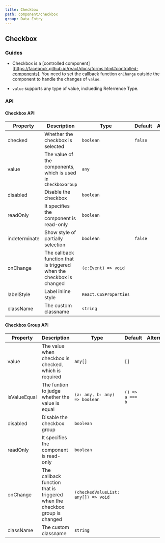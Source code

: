 ```yaml
---
title: Checkbox
path: component/checkbox
group: Data Entry
---
```


## Checkbox

### Guides

- Checkbox is a [controlled component][https://facebook.github.io/react/docs/forms.html#controlled-components]. You need to set the callback function `onChange` outside the component to handle the changes of `value`.

- `value` supports any type of value, inclueding Referrence Type.

### API

#### Checkbox API

| Property      | Description                                                          | Type                  | Default  | Alternative |
| ------------- | -------------------------------------------------------------------- | --------------------- | -------- | ----------- |
| checked       | Whether the checkbox is selected                                     | `boolean`             | `false`  |
| value         | The value of the components, which is used in `CheckboxGroup`        | `any`                 |          |
| disabled      | Disable the checkbox                                                 | `boolean`             |          |
| readOnly      | It specifies the component is read-only                              | `boolean`             |          |
| indeterminate | Show style of partially selection                                    | `boolean`             | `false`  |
| onChange      | The callback function that is triggered when the checkbox is changed | `(e:Event) => void`   |          |
| labelStyle    | Label inline style                                                   | `React.CSSProperties` |          |
| className     | The custom classname                                                 | `string`              |          |

#### Checkbox Group API

| Property     | Description                                                                | Type                                | Default         | Alternative |
| ------------ | -------------------------------------------------------------------------- | ----------------------------------- | --------------- | ----------- |
| value        | The value when checkbox is checked, which is required                      | `any[]`                             | `[]`            |
| isValueEqual | The funtion to judge whether the value is equal                            | `(a: any, b: any) => boolean`       | `() => a === b` |
| disabled     | Disable the checkbox group                                                 | `boolean`                           |                 |
| readOnly     | It specifies the component is read-only                                    | `boolean`                           |                 |
| onChange     | The callback function that is triggered when the checkbox group is changed | `(checkedValueList: any[]) => void` |                 |
| className    | The custom classname                                                       | `string`                            |                 |

[controlled-components]: https://facebook.github.io/react/docs/forms.html#controlled-components
